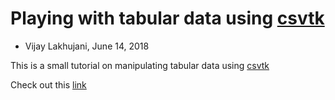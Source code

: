 # Playing with tabular data using [csvtk](https://bioinf.shenwei.me/csvtk/)

* Vijay Lakhujani, June 14, 2018

This is a small tutorial on manipulating tabular data using [csvtk](https://bioinf.shenwei.me/csvtk/)

Check out this [link][1] 

[1]:https://github.com/lakhujanivijay/Playing_with_tabular_data/blob/master/my_experiments.md
